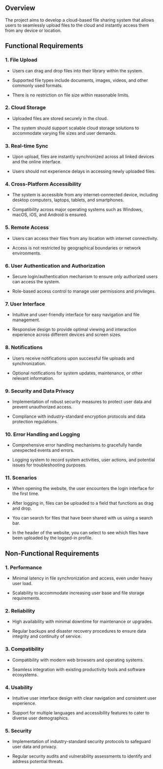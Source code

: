 Overview
--------

The project aims to develop a cloud-based file sharing system that allows users to seamlessly upload files to the cloud and instantly access them from any device or location.

Functional Requirements
-----------------------

### 1\. File Upload

*   Users can drag and drop files into their library within the system.
    
*   Supported file types include documents, images, videos, and other commonly used formats.
    
*   There is no restriction on file size within reasonable limits.
    

### 2\. Cloud Storage

*   Uploaded files are stored securely in the cloud.
    
*   The system should support scalable cloud storage solutions to accommodate varying file sizes and user demands.
    

### 3\. Real-time Sync

*   Upon upload, files are instantly synchronized across all linked devices and the online interface.
    
*   Users should not experience delays in accessing newly uploaded files.
    

### 4\. Cross-Platform Accessibility

*   The system is accessible from any internet-connected device, including desktop computers, laptops, tablets, and smartphones.
    
*   Compatibility across major operating systems such as Windows, macOS, iOS, and Android is ensured.
    

### 5\. Remote Access

*   Users can access their files from any location with internet connectivity.
    
*   Access is not restricted by geographical boundaries or network environments.
    

### 6\. User Authentication and Authorization

*   Secure login/authentication mechanism to ensure only authorized users can access the system.
    
*   Role-based access control to manage user permissions and privileges.
    

### 7\. User Interface

*   Intuitive and user-friendly interface for easy navigation and file management.
    
*   Responsive design to provide optimal viewing and interaction experience across different devices and screen sizes.
    

### 8\. Notifications

*   Users receive notifications upon successful file uploads and synchronization.
    
*   Optional notifications for system updates, maintenance, or other relevant information.
    

### 9\. Security and Data Privacy

*   Implementation of robust security measures to protect user data and prevent unauthorized access.
    
*   Compliance with industry-standard encryption protocols and data protection regulations.
    

### 10\. Error Handling and Logging

*   Comprehensive error handling mechanisms to gracefully handle unexpected events and errors.
    
*   Logging system to record system activities, user actions, and potential issues for troubleshooting purposes.
    
### 11\. Scenarios

*    When opening the website, the user encounters the login interface for the first time.
  
*    After logging in, files can be uploaded to a field that functions as drag and drop.
  
*    You can search for files that have been shared with us using a search bar.
  
*    In the header of the website, you can select to see which files have been uploaded by the logged-in profile.

  

Non-Functional Requirements
---------------------------

### 1\. Performance

*   Minimal latency in file synchronization and access, even under heavy user load.
    
*   Scalability to accommodate increasing user base and file storage requirements.
    

### 2\. Reliability

*   High availability with minimal downtime for maintenance or upgrades.
    
*   Regular backups and disaster recovery procedures to ensure data integrity and continuity of service.
    

### 3\. Compatibility

*   Compatibility with modern web browsers and operating systems.
    
*   Seamless integration with existing productivity tools and software ecosystems.
    

### 4\. Usability

*   Intuitive user interface design with clear navigation and consistent user experience.
    
*   Support for multiple languages and accessibility features to cater to diverse user demographics.
    

### 5\. Security

*   Implementation of industry-standard security protocols to safeguard user data and privacy.
    
*   Regular security audits and vulnerability assessments to identify and address potential threats.
